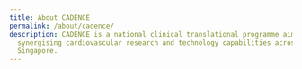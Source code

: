 ```yaml
---
title: About CADENCE
permalink: /about/cadence/
description: CADENCE is a national clinical translational programme aimed at
  synergising cardiovascular research and technology capabilities across
  Singapore.
---
```

